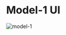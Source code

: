 # Model-1 UI
![model-1](https://user-images.githubusercontent.com/100152824/173784467-d7a185cc-29a2-4cb4-8cab-0ce6a3ad9a9d.png)
